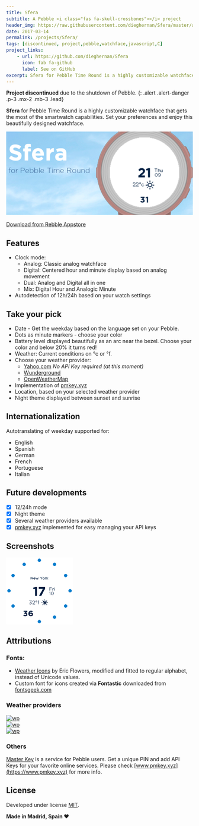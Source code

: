```yaml
---
title: Sfera 
subtitle: A Pebble <i class="fas fa-skull-crossbones"></i> project
header_img: https://raw.githubusercontent.com/dieghernan/Sfera/master/assets/SferaBanner.png
date: 2017-03-14
permalink: /projects/Sfera/
tags: [discontinued, project,pebble,watchface,javascript,C]
project_links:
    - url: https://github.com/dieghernan/Sfera
      icon: fab fa-github
      label: See on GitHub
excerpt: Sfera for Pebble Time Round is a highly customizable watchface that gets the most of the smartwatch capabilities. Set your preferences and enjoy this beautifully designed watchface.
---                                                                 
```


**Project discontinued** due to the shutdown of Pebble.
{: .alert .alert-danger .p-3 .mx-2 .mb-3 .lead}

**Sfera** for Pebble Time Round is a highly customizable watchface that gets the most of the smartwatch capabilities. Set your preferences and enjoy this beautifully designed watchface.

![Banner](https://raw.githubusercontent.com/dieghernan/Sfera/master/assets/SferaBanner.png)

<div class="text-center">
<a class="btn btn-primary my-3 text-white" href="https://apps.rebble.io/en_US/application/58c2f7110dfc32a52a00081f?native=false&query=Sfera&section=watchfaces" role="button">Download from Rebble Appstore</a>
</div>

## Features

* Clock mode:
   * Analog: Classic analog watchface
   * Digital: Centered hour and minute display based on analog movement
   * Dual: Analog and Digital all in one
   * Mix: Digital Hour and Analogic Minute
* Autodetection of 12h/24h based on your watch settings

## Take your pick

 * Date - Get the weekday based on the language set on your Pebble.
 * Dots as minute markers - choose your color
 * Battery level displayed beautifully as an arc near the bezel. Choose your color and below 20% it turns red!
 * Weather: Current conditions on °c or °f.
 * Choose your weather provider:
    * [Yahoo.com](https://www.yahoo.com/?ilc=401) _No API Key required (at this moment)_
    * [Wunderground](https://www.wunderground.com/?apiref=fb6856330e74c168)
    * [OpenWeatherMap](https://openweathermap.org/)
 * Implementation of [pmkey.xyz](https://www.pmkey.xyz)    
 * Location, based on your selected weather provider
 * Night theme displayed between sunset and sunrise
    
## Internationalization

Autotranslating of weekday supported for:

* English 
* Spanish
* German
* French
* Portuguese
* Italian

## Future developments
- [x]  12/24h mode
- [x]  Night theme
- [x]  Several weather providers available
- [x]  [pmkey.xyz](https://www.pmkey.xyz) implemented for easy managing your API keys

## Screenshots

![GIF](https://raw.githubusercontent.com/dieghernan/Sfera/master/assets/SferaGif.gif)

## Attributions

### Fonts: 

 * [Weather Icons](https://erikflowers.github.io/weather-icons) by Eric Flowers, modified and fitted to regular alphabet, instead of Unicode values.
 * Custom font for icons created via **Fontastic** downloaded from [fontsgeek.com](http://fontsgeek.com)
  
### Weather providers  

<div class="row">
<div class="col">
<a href="https://www.yahoo.com/?ilc=401"><img src="https://poweredby.yahoo.com/purple.png" alt="wp"></a>
</div>
<div class="col">
<a href="https://www.wunderground.com/?apiref=fb6856330e74c168"><img src="https://icons.wxug.com/logos/PNG/wundergroundLogo_4c.png" width="120" alt="wp"></a>
</div>
<div class="col">
<a href="https://openweathermap.org/"><img src="https://openweathermap.org/themes/openweathermap/assets/vendor/owm/img/icons/logo_60x60.png" width="60" alt="wp"></a>
</div>
</div>


### Others

[Master Key](https://www.pmkey.xyz) is a service for Pebble users. Get a unique PIN and add API Keys for your favorite online services. Please check [www.pmkey.xyz](https://www.pmkey.xyz) for more info.

## License

Developed under license [MIT](https://raw.githubusercontent.com/dieghernan/Sfera/master/LICENSE).


**Made in Madrid, Spain ❤️**
